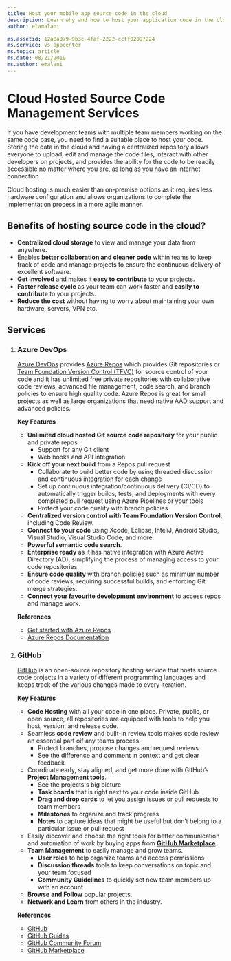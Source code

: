 ```yaml
---
title: Host your mobile app source code in the cloud
description: Learn why and how to host your application code in the cloud
author: elamalani

ms.assetid: 12a8a079-9b3c-4faf-2222-ccff02097224
ms.service: vs-appcenter
ms.topic: article
ms.date: 08/21/2019
ms.author: emalani
---
```


# Cloud Hosted Source Code Management Services
If you have development teams with multiple team members working on the same code base, you need to find a suitable place to host your code. Storing the data in the cloud and having a centralized repository allows everyone to upload, edit and manage the code files, interact with other developers on projects, and provides the ability for the code to be readily accessible no matter where you are, as long as you have an internet connection.

Cloud hosting is much easier than on-premise options as it requires less hardware configuration and allows organizations to complete the implementation process in a more agile manner.

## Benefits of hosting source code in the cloud?
- **Centralized cloud storage** to view and manage your data from anywhere.
- Enables **better collaboration and cleaner code** within teams to keep track of code and manage projects to ensure the continuous delivery of excellent software.
- **Get involved** and makes it **easy to contribute** to your projects.
- **Faster release cycle** as your team can work faster and **easily to contribute** to your projects.
- **Reduce the cost** without having to worry about maintaining your own hardware, servers, VPN etc. 

## Services

1. ### **Azure DevOps**
    [Azure DevOps](https://azure.microsoft.com/en-us/services/devops/) provides [Azure Repos](https://azure.microsoft.com/en-us/services/devops/repos/) which provides Git repositories or [Team Foundation Version Control (TFVC)](https://docs.microsoft.com/en-us/azure/devops/repos/tfvc/index?view=azure-devops) for source control of your code and it has unlimited free private repositories with collaborative code reviews, advanced file management, code search, and branch policies to ensure high quality code. Azure Repos is great for small projects as well as large organizations that need native AAD support and advanced policies.
     
    **Key Features**
    - **Unlimited cloud hosted Git source code repository** for your public and private repos.
        - Support for any Git client
        - Web hooks and API integration
    - **Kick off your next build** from a Repos pull request
        - Collaborate to build better code by using threaded discussion and continuous integration for each change
        - Set up continuous integration/continuous delivery (CI/CD) to automatically trigger builds, tests, and deployments with every completed pull request using Azure Pipelines or your tools
        - Protect your code quality with branch policies
    - **Centralized version control with Team Foundation Version Control**, including Code Review.
    - **Connect to your code** using Xcode, Eclipse, InteliJ, Android Studio, Visual Studio, Visual Studio Code, and more.
    - **Powerful semantic code search**. 
    - **Enterprise ready** as it has native integration with Azure Active Directory (AD), simplifying the process of managing access to your code repositories. 
    - **Ensure code quality** with branch policies such as minimum number of code reviews, requiring successful builds, and enforcing Git merge strategies.
    - **Connect your favourite development environment** to access repos and manage work. 

    **References**
    - [Get started with Azure Repos](https://azure.microsoft.com/en-us/services/devops/repos/) 
    - [Azure Repos Documentation](https://docs.microsoft.com/en-us/azure/devops/repos/?view=azure-devops)

2. ### **GitHub**
    [GitHub](https://github.com/) is an open-source repository hosting service that hosts source code projects in a variety of different programming languages and keeps track of the various changes made to every iteration.

    **Key Features**
    - **Code Hosting** with all your code in one place. Private, public, or open source, all repositories are equipped with tools to help you host, version, and release code.
    - Seamless **code review** and built-in review tools makes code review an essential part oif any teams process.
        - Protect branches, propose changes and request reviews
        - See the difference and comment in context and get clear feedback
    - Coordinate early, stay aligned, and get more done with GitHub’s **Project Management tools**.
        - See the projects's big picture
        - **Task boards** that is right next to your code inside GitHub
        - **Drag and drop cards** to let you assign issues or pull requests to team members
        - **Milestones** to organize and track progress
        - **Notes** to capture ideas that might be useful but don’t belong to a particular issue or pull request
    - Easily diccover and choose the right tools for better communication and automation of work by buying apps from **[GitHub Marketplace](https://github.com/marketplace)**.
    - **Team Management** to easily manage and grow teams.
        - **User roles** to help organize teams and access permissions
        - **Discussion threads** tools to keep conversations on topic and your team focused
        - **Community Guidelines** to quickly set new team members up with an account
    - **Browse and Follow** popular projects.
    - **Network and Learn** from others in the industry.
    
    **References**
    - [GitHub](https://github.com/)
    - [GitHub Guides](https://guides.github.com/)
    - [GitHub Community Forum](https://github.community/)
    - [GitHub Marketplace](https://github.com/marketplace)
    